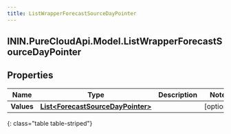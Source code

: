 ```yaml
---
title: ListWrapperForecastSourceDayPointer
---
```

## ININ.PureCloudApi.Model.ListWrapperForecastSourceDayPointer

## Properties

|Name | Type | Description | Notes|
|------------ | ------------- | ------------- | -------------|
| **Values** | [**List&lt;ForecastSourceDayPointer&gt;**](ForecastSourceDayPointer.html) |  | [optional] |
{: class="table table-striped"}


